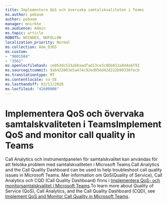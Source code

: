```yaml
---
title: Implementera QoS och övervaka samtalskvaliteten i Teams
ms.author: pebaum
author: pebaum
manager: mnirkhe
ms.audience: Admin
ms.topic: article
ROBOTS: NOINDEX, NOFOLLOW
localization_priority: Normal
ms.collection: Adm_O365
ms.custom:
- "9001504"
- "3561"
ms.openlocfilehash: ce053dc513ab8aadfad13ce3c0bb812a844e6f92
ms.sourcegitcommit: 9ab422063e5a474c92ed956d42d222b90336fecb
ms.translationtype: MT
ms.contentlocale: sv-SE
ms.lasthandoff: 03/11/2020
ms.locfileid: "42600006"
---
```

# <a name="implement-qos-and-monitor-call-quality-in-teams"></a><span data-ttu-id="52e13-102">Implementera QoS och övervaka samtalskvaliteten i Teams</span><span class="sxs-lookup"><span data-stu-id="52e13-102">Implement QoS and monitor call quality in Teams</span></span>

<span data-ttu-id="52e13-103">Call Analytics och instrumentpanelen för samtalskvalitet kan användas för att felsöka problem med samtalskvaliteten i Microsoft Teams.</span><span class="sxs-lookup"><span data-stu-id="52e13-103">Call Analytics and the Call Quality Dashboard can be used to help troubleshoot call quality issues in Microsoft Teams.</span></span> <span data-ttu-id="52e13-104">Mer information om QoS(Quality of Service), Call Analytics och CQD (Call Quality Dashboard) finns i [Implementera QoS- och monitorsamtalskvalitet i Microsoft Teams](https://docs.microsoft.com/microsoftteams/monitor-call-quality-qos).</span><span class="sxs-lookup"><span data-stu-id="52e13-104">To learn more about Quality of Service (QoS), Call Analytics, and the Call Quality Dashboard (CQD), see [Implement QoS and Monitor Call Quality in Microsoft Teams](https://docs.microsoft.com/microsoftteams/monitor-call-quality-qos).</span></span> 
